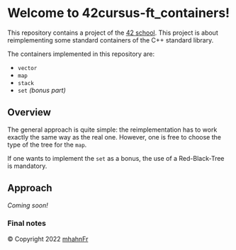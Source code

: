 # Welcome to 42cursus-ft_containers!
This repository contains a project of the [42 school].
This project is about reimplementing some standard containers of the C++ standard library.

The containers implemented in this repository are:
- `vector`
- `map`
- `stack`
- `set` _(bonus part)_

## Overview
The general approach is quite simple: the reimplementation has to work exactly the same way as the real one.
However, one is free to choose the type of the tree for the `map`.

If one wants to implement the `set` as a bonus, the use of a Red-Black-Tree is mandatory.

## Approach
_Coming soon!_

### Final notes

© Copyright 2022 [mhahnFr](https://www.github.com/mhahnFr)

[42 school]: https://www.42heilbronn.de/learncoderepeat